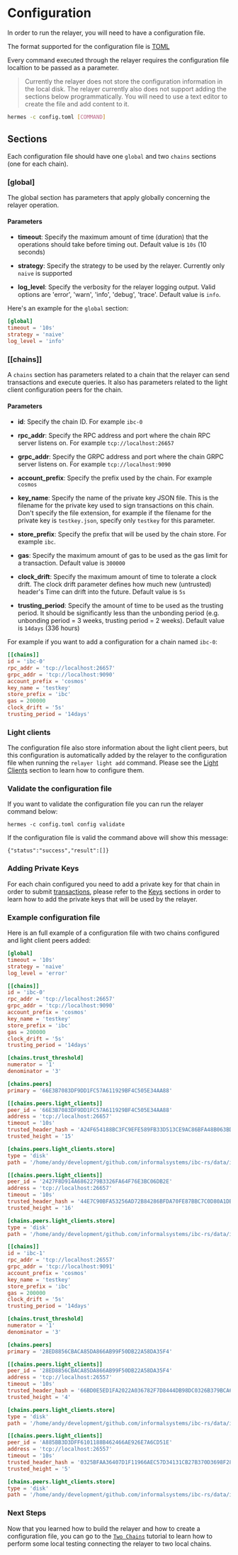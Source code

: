 # Configuration

In order to run the relayer, you will need to have a configuration file.

The format supported for the configuration file is [TOML](https://toml.io/en/)

Every command executed through the relayer requires the configuration file localtion to be passed as a parameter.

> Currently the relayer does not store the configuration information in the local disk. The relayer currently also does not support adding the sections below programmatically. You will need to use a text editor to create the file and add content to it.


```bash
hermes -c config.toml [COMMAND]
```

## Sections

Each configuration file should have one `global` and two `chains` sections (one for each chain).

### [global]

The global section has parameters that apply globally concerning the relayer operation.

#### Parameters

* __timeout__: Specify the maximum amount of time (duration) that the operations should take before timing out. Default value is `10s` (10 seconds)
  
* __strategy__: Specify the strategy to be used by the relayer. Currently only `naive` is supported
  
* __log_level__: Specify the verbosity for the relayer logging output. Valid options are 'error', 'warn', 'info', 'debug', 'trace'. Default value is `info`.

Here's an example for the `global` section:

```toml
[global]
timeout = '10s'
strategy = 'naive'
log_level = 'info'
```

### [[chains]]

A `chains` section has parameters related to a chain that the relayer can send transactions and execute queries. It also has parameters related to the light client configuration peers for the chain.

#### Parameters

* __id__: Specify the chain ID. For example `ibc-0`
  
* __rpc_addr__: Specify the RPC address and port where the chain RPC server listens on. For example `tcp://localhost:26657`
  
* __grpc_addr__: Specify the GRPC address and port where the chain GRPC server listens on. For example `tcp://localhost:9090`
  
* __account_prefix__: Specify the prefix used by the chain. For example `cosmos`
  
* __key_name__: Specify the name of the private key JSON file. This is the filename for the private key used to sign transactions on this chain. Don't specify the file extension, for example if the filename for the private key is `testkey.json`, specify only `testkey` for this parameter.
  
* __store_prefix__: Specify the prefix that will be used by the chain store. For example `ibc`.

* __gas__: Specify the maximum amount of gas to be used as the gas limit for a transaction. Default value is `300000`

* __clock_drift__: Specify the maximum amount of time to tolerate a clock drift. The clock drift parameter defines how much new (untrusted) header's Time can drift into the future. Default value is `5s`  

* __trusting_period__: Specify the amount of time to be used as the trusting period. It should be significantly less than the unbonding period (e.g. unbonding period = 3 weeks, trusting period = 2 weeks). Default value is `14days` (336 hours)

For example if you want to add a configuration for a chain named `ibc-0`:

```toml
[[chains]]
id = 'ibc-0'
rpc_addr = 'tcp://localhost:26657'
grpc_addr = 'tcp://localhost:9090'
account_prefix = 'cosmos'
key_name = 'testkey'
store_prefix = 'ibc'
gas = 200000
clock_drift = '5s'
trusting_period = '14days'
```

### Light clients

The configuration file also store information about the light client peers, but this configuration is automatically added by the relayer to the configuration file when running the `relayer light add` command. Please see the [Light Clients](./light_clients.md) section to learn how to configure them.

### Validate the configuration file

If you want to validate the configuration file you can run the relayer command below:

```shell
hermes -c config.toml config validate
```

If the configuration file is valid the command above will show this message:

```shell
{"status":"success","result":[]}
```

### Adding Private Keys

For each chain configured you need to add a private key for that chain in order to submit [transactions](./transactions.md), please refer to the [Keys](./keys.md) sections in order to learn how to add the private keys that will be used by the relayer.

### Example configuration file

Here is an full example of a configuration file with two chains configured and light client peers added:

```toml
[global]
timeout = '10s'
strategy = 'naive'
log_level = 'error'

[[chains]]
id = 'ibc-0'
rpc_addr = 'tcp://localhost:26657'
grpc_addr = 'tcp://localhost:9090'
account_prefix = 'cosmos'
key_name = 'testkey'
store_prefix = 'ibc'
gas = 200000
clock_drift = '5s'
trusting_period = '14days'

[chains.trust_threshold]
numerator = '1'
denominator = '3'

[chains.peers]
primary = '66E3B7083DF9DD1FC57A611929BF4C505E34AA88'

[[chains.peers.light_clients]]
peer_id = '66E3B7083DF9DD1FC57A611929BF4C505E34AA88'
address = 'tcp://localhost:26657'
timeout = '10s'
trusted_header_hash = 'A24F654188BC3FC9EFE589FB33D513CE9AC86BFA48B063BDBF1D769750713E09'
trusted_height = '15'

[chains.peers.light_clients.store]
type = 'disk'
path = '/home/andy/development/github.com/informalsystems/ibc-rs/data/ibc-0/data/66E3B7083DF9DD1FC57A611929BF4C505E34AA88'

[[chains.peers.light_clients]]
peer_id = '2427F8D914A6862279B3326FA64F76E3BC06DB2E'
address = 'tcp://localhost:26657'
timeout = '10s'
trusted_header_hash = '44E7C90BFA53256AD72B84286BFDA70FE87BBC7C0D80A1DB199C72A4FBE88FB6'
trusted_height = '16'

[chains.peers.light_clients.store]
type = 'disk'
path = '/home/andy/development/github.com/informalsystems/ibc-rs/data/ibc-0/data/2427F8D914A6862279B3326FA64F76E3BC06DB2E'

[[chains]]
id = 'ibc-1'
rpc_addr = 'tcp://localhost:26557'
grpc_addr = 'tcp://localhost:9091'
account_prefix = 'cosmos'
key_name = 'testkey'
store_prefix = 'ibc'
gas = 200000
clock_drift = '5s'
trusting_period = '14days'

[chains.trust_threshold]
numerator = '1'
denominator = '3'

[chains.peers]
primary = '28ED8856CBACA85DA866AB99F50DB22A58DA35F4'

[[chains.peers.light_clients]]
peer_id = '28ED8856CBACA85DA866AB99F50DB22A58DA35F4'
address = 'tcp://localhost:26557'
timeout = '10s'
trusted_header_hash = '66BD0E5ED1FA2022A036782F7D8444DB98DC0326B379BCA6BA75864295D1C910'
trusted_height = '4'

[chains.peers.light_clients.store]
type = 'disk'
path = '/home/andy/development/github.com/informalsystems/ibc-rs/data/ibc-1/data/28ED8856CBACA85DA866AB99F50DB22A58DA35F4'

[[chains.peers.light_clients]]
peer_id = 'A885BB3D3DFF6101188B462466AE926E7A6CD51E'
address = 'tcp://localhost:26557'
timeout = '10s'
trusted_header_hash = '0325BFAA36407D1F11966AEC57D34131CB27B370D3698F284F09152ADE3423C4'
trusted_height = '5'

[chains.peers.light_clients.store]
type = 'disk'
path = '/home/andy/development/github.com/informalsystems/ibc-rs/data/ibc-1/data/A885BB3D3DFF6101188B462466AE926E7A6CD51E'
```

### Next Steps

Now that you learned how to build the relayer and how to create a configuration file, you can go to the [`Two Chains`](./two_chains.md) tutorial to learn how to perform some local testing connecting the relayer to two local chains.
